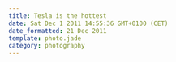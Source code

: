 ```yaml
---
title: Tesla is the hottest
date: Sat Dec 1 2011 14:55:36 GMT+0100 (CET)
date_formatted: 21 Dec 2011
template: photo.jade
category: photography
---
```

